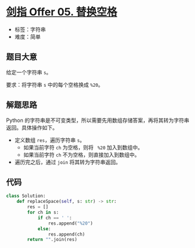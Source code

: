 # [剑指 Offer 05. 替换空格](https://leetcode.cn/problems/ti-huan-kong-ge-lcof/)

- 标签：字符串
- 难度：简单

## 题目大意

给定一个字符串 `s`。

要求：将字符串 `s` 中的每个空格换成 `%20`。

## 解题思路

Python 的字符串是不可变类型，所以需要先用数组存储答案，再将其转为字符串返回。具体操作如下。

- 定义数组 `res`，遍历字符串 `s`。
  - 如果当前字符 `ch` 为空格，则将 ` %20` 加入到数组中。
  - 如果当前字符 `ch` 不为空格，则直接加入到数组中。
- 遍历完之后，通过 `join` 将其转为字符串返回。

## 代码

```Python
class Solution:
    def replaceSpace(self, s: str) -> str:
        res = []
        for ch in s:
            if ch == ' ':
                res.append("%20")
            else:
                res.append(ch)
        return "".join(res)
```

